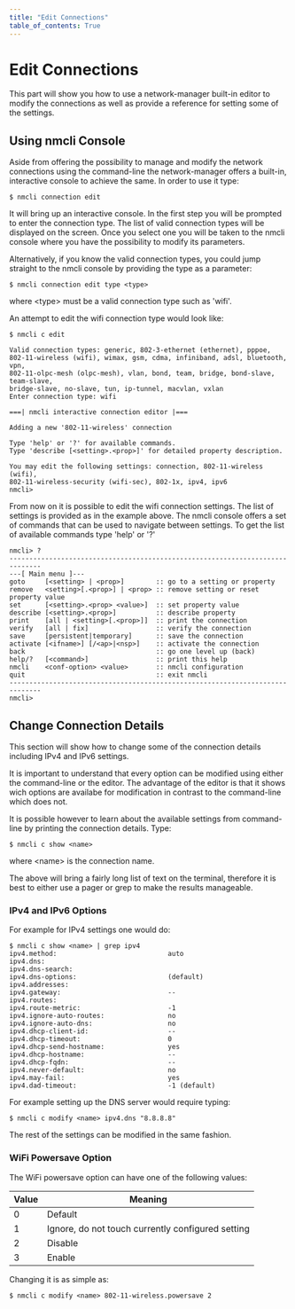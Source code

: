 ```yaml
---
title: "Edit Connections"
table_of_contents: True
---
```


# Edit Connections

This part will show you how to use a network-manager built-in editor to modify
the connections as well as provide a reference for setting some of the
settings.

## Using nmcli Console

Aside from offering the possibility to manage and modify the network connections
using the command-line the network-manager offers a built-in, interactive
console to achieve the same. In order to use it type:

```
$ nmcli connection edit
```

It will bring up an interactive console. In the first step you will be prompted
to enter the connection type. The list of valid connection types will be
displayed on the screen. Once you select one you will be taken to the nmcli
console where you have the possibility to modify its parameters.

Alternatively, if you know the valid connection types, you could jump straight
to the nmcli console by providing the type as a parameter:

```
$ nmcli connection edit type <type>
```

where &lt;type&gt;  must be a valid connection type such as 'wifi'.

An attempt to edit the wifi connection type would look like:

```
$ nmcli c edit

Valid connection types: generic, 802-3-ethernet (ethernet), pppoe,
802-11-wireless (wifi), wimax, gsm, cdma, infiniband, adsl, bluetooth, vpn,
802-11-olpc-mesh (olpc-mesh), vlan, bond, team, bridge, bond-slave, team-slave,
bridge-slave, no-slave, tun, ip-tunnel, macvlan, vxlan
Enter connection type: wifi

===| nmcli interactive connection editor |===

Adding a new '802-11-wireless' connection

Type 'help' or '?' for available commands.
Type 'describe [<setting>.<prop>]' for detailed property description.

You may edit the following settings: connection, 802-11-wireless (wifi),
802-11-wireless-security (wifi-sec), 802-1x, ipv4, ipv6
nmcli>
```

From now on it is possible to edit the wifi connection settings. The list of
settings is provided as in the example above. The nmcli console offers a set of
commands that can be used to navigate between settings. To get the list of
available commands type 'help' or '?'

```
nmcli> ?
------------------------------------------------------------------------------
---[ Main menu ]---
goto     [<setting> | <prop>]        :: go to a setting or property
remove   <setting>[.<prop>] | <prop> :: remove setting or reset property value
set      [<setting>.<prop> <value>]  :: set property value
describe [<setting>.<prop>]          :: describe property
print    [all | <setting>[.<prop>]]  :: print the connection
verify   [all | fix]                 :: verify the connection
save     [persistent|temporary]      :: save the connection
activate [<ifname>] [/<ap>|<nsp>]    :: activate the connection
back                                 :: go one level up (back)
help/?   [<command>]                 :: print this help
nmcli    <conf-option> <value>       :: nmcli configuration
quit                                 :: exit nmcli
------------------------------------------------------------------------------
nmcli> 
```

## Change Connection Details

This section will show how to change some of the connection details including
IPv4 and IPv6 settings.

It is important to understand that every option can be modified using either the
command-line or the editor. The advantage of the editor is that it shows wich
options are availabe for modification in contrast to the command-line which does
not.

It is possible however to learn about the available settings from command-line
by printing the connection details. Type:

```
$ nmcli c show <name>
```

where &lt;name&gt; is the connection name.

The above will bring a fairly long list of text on the terminal, therefore it is
best to either use a pager or grep to make the results manageable.

### IPv4 and IPv6 Options

For example for IPv4 settings one would do:

```
$ nmcli c show <name> | grep ipv4
ipv4.method:                            auto
ipv4.dns:
ipv4.dns-search:
ipv4.dns-options:                       (default)
ipv4.addresses:
ipv4.gateway:                           --
ipv4.routes:
ipv4.route-metric:                      -1
ipv4.ignore-auto-routes:                no
ipv4.ignore-auto-dns:                   no
ipv4.dhcp-client-id:                    --
ipv4.dhcp-timeout:                      0
ipv4.dhcp-send-hostname:                yes
ipv4.dhcp-hostname:                     --
ipv4.dhcp-fqdn:                         --
ipv4.never-default:                     no
ipv4.may-fail:                          yes
ipv4.dad-timeout:                       -1 (default)
```

For example setting up the DNS server would require typing:

```
$ nmcli c modify <name> ipv4.dns "8.8.8.8"
```

The rest of the settings can be modified in the same fashion.

### WiFi Powersave Option

The WiFi powersave option can have one of the following values:

| Value | Meaning                                           |
|-------|---------------------------------------------------|
| 0     | Default                                           |
| 1     | Ignore, do not touch currently configured setting |
| 2     | Disable                                           |
| 3     | Enable                                            |

Changing it is as simple as:

```
$ nmcli c modify <name> 802-11-wireless.powersave 2
```

